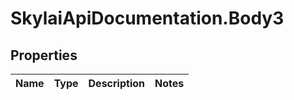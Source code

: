 # SkylaiApiDocumentation.Body3

## Properties
Name | Type | Description | Notes
------------ | ------------- | ------------- | -------------

